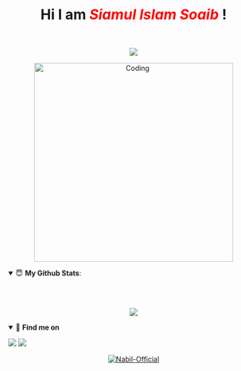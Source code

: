 <h1 align="center">Hi I am <span style="color:red"><i>Siamul Islam Soaib</i></span> ! </h1>
<br>
<p align="center">
  <img src="https://readme-typing-svg.herokuapp.com/?lines=root@kali:~/++whoami;Student;Security_Researcher;CTF_Player;Programmer&font=Fira%20Code&center=true&width=380&height=50">
</p>

<p align="center"><img align="center" alt="Coding" width="400" src="https://cdn.dribbble.com/users/1059583/screenshots/4171367/media/5c8264a20b247115b68e6c2f4c97d5e6.gif"></p>


<details open>
 <summary> 😇 <b>My Github Stats</b>: </summary>

<br></br>

<p align = "center">
  <img src = "https://github-readme-stats.vercel.app/api?username=Nabil-Official&show_icons=true&include_all_commits=true&theme=chartreuse-dark&cache_seconds=3200">
 
</p>

</details>

<details open>
<summary>🤝 <b>Find me on</b></summary>

<p align = "center">
 
[<img src = "https://img.shields.io/badge/youtube-Nabil%20Rahman-%23E4405F.svg?&style=for-the-badge&logo=youtube&logoColor=white">](https://www.youtube.com/channel/UC8km4e4REGBnOSknq82h_ew)
[<img src = "https://img.shields.io/badge/facebbok-Nabil%20Rahman-%23E4405F.svg?&style=for-the-badge&logo=facebook&logoColor=white">](https://facebook.com/nabil.404)

</p>

</details>

<p align="center">
<a href="https://github.com/Nabil-Official"><img title="Nabil-Official" src="https://github-readme-stats.vercel.app/api/top-langs/?username=Nabil-Official&layout=compact"></a>
</p>
